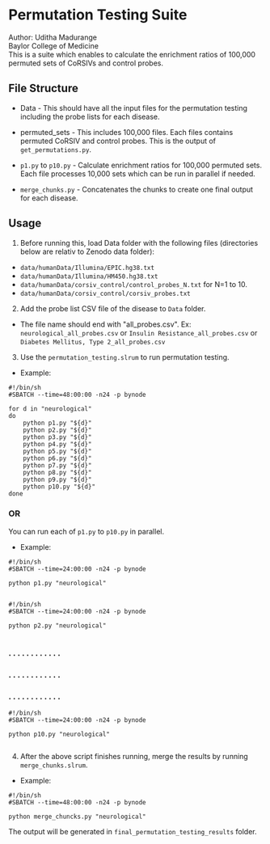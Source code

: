 # Permutation Testing Suite

Author: Uditha Madurange<br/>
Baylor College of Medicine<br/>
This is a suite which enables to calculate the enrichment ratios of 100,000 permuted sets of CoRSIVs and control probes.<br/>

## File Structure

- Data - This should have all the input files for the permutation testing including the probe lists for each disease.

- permuted_sets - This includes 100,000 files. Each files contains permuted CoRSIV and control probes. This is the output of `get_permutations.py`.

- `p1.py` to `p10.py` - Calculate enrichment ratios for 100,000 permuted sets. Each file processes 10,000 sets which can be run in parallel if needed.

- `merge_chunks.py` - Concatenates the chunks to create one final output for each disease.



## Usage

1) Before running this, load Data folder with the following files (directories below are relativ to Zenodo data folder):

- `data/humanData/Illumina/EPIC.hg38.txt`
- `data/humanData/Illumina/HM450.hg38.txt`
- `data/humanData/corsiv_control/control_probes_N.txt` for N=1 to 10.
- `data/humanData/corsiv_control/corsiv_probes.txt`

2) Add the probe list CSV file of the disease to `Data` folder.

- The file name should end with "all_probes.csv". Ex: `neurological_all_probes.csv` or `Insulin Resistance_all_probes.csv` or `Diabetes Mellitus, Type 2_all_probes.csv`

3) Use the `permutation_testing.slrum` to run permutation testing.

- Example:

```
#!/bin/sh
#SBATCH --time=48:00:00 -n24 -p bynode

for d in "neurological"
do
    python p1.py "${d}"
    python p2.py "${d}"
    python p3.py "${d}"
    python p4.py "${d}"
    python p5.py "${d}"
    python p6.py "${d}"
    python p7.py "${d}"
    python p8.py "${d}"
    python p9.py "${d}"
    python p10.py "${d}"
done
```

### OR

You can run each of `p1.py` to `p10.py` in parallel.

- Example:

```
#!/bin/sh
#SBATCH --time=24:00:00 -n24 -p bynode

python p1.py "neurological"
   
```

```
#!/bin/sh
#SBATCH --time=24:00:00 -n24 -p bynode

python p2.py "neurological"
   
```
###   .  .  .  .  .  .  .  .  .  .  .  .  
###   .  .  .  .  .  .  .  .  .  .  .  .  

###   .  .  .  .  .  .  .  .  .  .  .  .  




```
#!/bin/sh
#SBATCH --time=24:00:00 -n24 -p bynode

python p10.py "neurological"
   
```

4) After the above script finishes running, merge the results by running `merge_chunks.slrum`.

- Example:

```
#!/bin/sh
#SBATCH --time=48:00:00 -n24 -p bynode

python merge_chuncks.py "neurological"

```

The output will be generated in `final_permutation_testing_results` folder.
